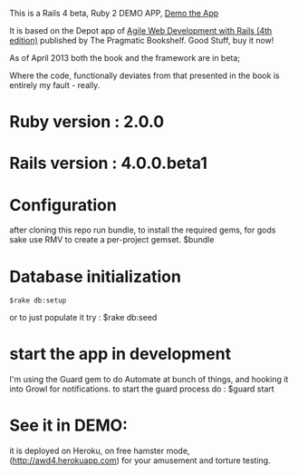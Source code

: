 
This is a  Rails 4 beta, Ruby 2 DEMO APP, [Demo the App](http://awd4.herokuapp.com)

It is based on the Depot app of [Agile Web Development with Rails (4th edition)](http://pragprog.com/book/rails4/agile-web-development-with-rails) published by The Pragmatic Bookshelf.  Good Stuff, buy it now!

As of April 2013 both the book and the framework are in beta;

Where the code, functionally deviates from that presented in the book is entirely my fault - really.

# Ruby version : 2.0.0
# Rails version : 4.0.0.beta1


# Configuration
after cloning this repo run bundle, to install the required gems, for gods sake use RMV to create a per-project gemset.
    $bundle

# Database initialization
    $rake db:setup

or to just populate it try :
    $rake db:seed

# start the app in development
I'm using the Guard gem to do Automate at bunch of things, and hooking it into Growl for notifications. to start the guard process do :
    $guard start

# See it in DEMO:

it is deployed on Heroku, on free hamster mode, (http://awd4.herokuapp.com) for your amusement and torture testing.